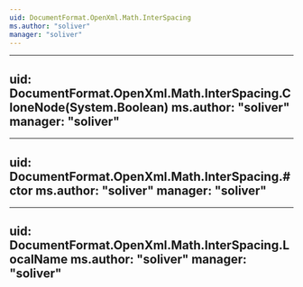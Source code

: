 ```yaml
---
uid: DocumentFormat.OpenXml.Math.InterSpacing
ms.author: "soliver"
manager: "soliver"
---
```


---
uid: DocumentFormat.OpenXml.Math.InterSpacing.CloneNode(System.Boolean)
ms.author: "soliver"
manager: "soliver"
---

---
uid: DocumentFormat.OpenXml.Math.InterSpacing.#ctor
ms.author: "soliver"
manager: "soliver"
---

---
uid: DocumentFormat.OpenXml.Math.InterSpacing.LocalName
ms.author: "soliver"
manager: "soliver"
---

